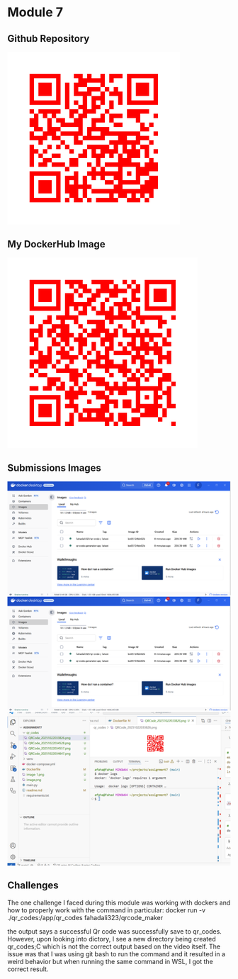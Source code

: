 # Module 7 

## Github Repository 
![Github Repo](qr_codes/QRCode_20251022034647.png "My QR Code Link" )

## My DockerHub Image
![Docker QR Image](qr_codes/QRCode_20251022034557.png "My QR Code Link")


## Submissions Images
![Docker Images Screenshot](image.png)
![Docker Container Screenshot](image-1.png)
![Container Log Images](image-2.png)

## Challenges 
The one challenge I faced during this module was working with dockers and how to properly work with the command in particular:
 docker run -v ./qr_codes:/app/qr_codes fahadali323/qrcode_maker 

the output says a successful Qr code was successfully save to qr_codes. However, upon looking into dictory, I see a new directory being created qr_codes;C which is not the correct output based on the video itself. 
The issue was that I was using git bash to run the command and it resulted in a weird behavior but when running the same command in WSL, I got the correct result. 